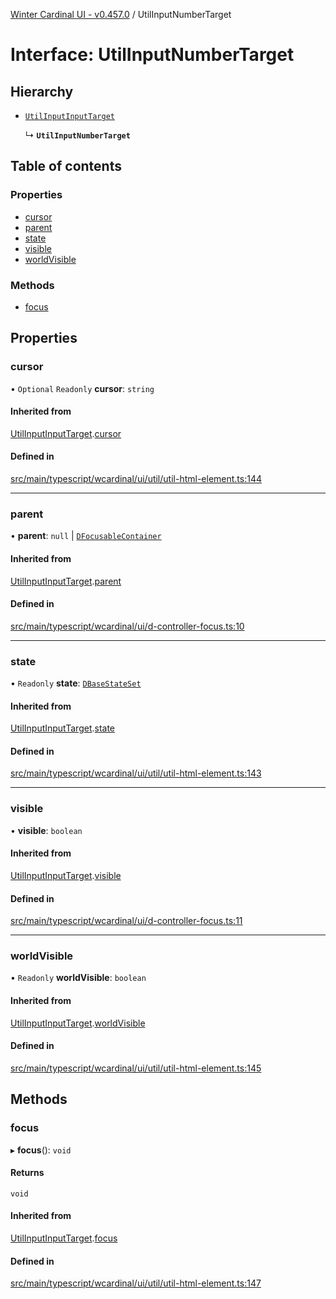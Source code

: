 [Winter Cardinal UI - v0.457.0](../index.md) / UtilInputNumberTarget

# Interface: UtilInputNumberTarget

## Hierarchy

- [`UtilInputInputTarget`](UtilInputInputTarget.md)

  ↳ **`UtilInputNumberTarget`**

## Table of contents

### Properties

- [cursor](UtilInputNumberTarget.md#cursor)
- [parent](UtilInputNumberTarget.md#parent)
- [state](UtilInputNumberTarget.md#state)
- [visible](UtilInputNumberTarget.md#visible)
- [worldVisible](UtilInputNumberTarget.md#worldvisible)

### Methods

- [focus](UtilInputNumberTarget.md#focus)

## Properties

### cursor

• `Optional` `Readonly` **cursor**: `string`

#### Inherited from

[UtilInputInputTarget](UtilInputInputTarget.md).[cursor](UtilInputInputTarget.md#cursor)

#### Defined in

[src/main/typescript/wcardinal/ui/util/util-html-element.ts:144](https://github.com/winter-cardinal/winter-cardinal-ui/blob/v0.457.0/src/main/typescript/wcardinal/ui/util/util-html-element.ts#L144)

___

### parent

• **parent**: ``null`` \| [`DFocusableContainer`](DFocusableContainer.md)

#### Inherited from

[UtilInputInputTarget](UtilInputInputTarget.md).[parent](UtilInputInputTarget.md#parent)

#### Defined in

[src/main/typescript/wcardinal/ui/d-controller-focus.ts:10](https://github.com/winter-cardinal/winter-cardinal-ui/blob/v0.457.0/src/main/typescript/wcardinal/ui/d-controller-focus.ts#L10)

___

### state

• `Readonly` **state**: [`DBaseStateSet`](DBaseStateSet.md)

#### Inherited from

[UtilInputInputTarget](UtilInputInputTarget.md).[state](UtilInputInputTarget.md#state)

#### Defined in

[src/main/typescript/wcardinal/ui/util/util-html-element.ts:143](https://github.com/winter-cardinal/winter-cardinal-ui/blob/v0.457.0/src/main/typescript/wcardinal/ui/util/util-html-element.ts#L143)

___

### visible

• **visible**: `boolean`

#### Inherited from

[UtilInputInputTarget](UtilInputInputTarget.md).[visible](UtilInputInputTarget.md#visible)

#### Defined in

[src/main/typescript/wcardinal/ui/d-controller-focus.ts:11](https://github.com/winter-cardinal/winter-cardinal-ui/blob/v0.457.0/src/main/typescript/wcardinal/ui/d-controller-focus.ts#L11)

___

### worldVisible

• `Readonly` **worldVisible**: `boolean`

#### Inherited from

[UtilInputInputTarget](UtilInputInputTarget.md).[worldVisible](UtilInputInputTarget.md#worldvisible)

#### Defined in

[src/main/typescript/wcardinal/ui/util/util-html-element.ts:145](https://github.com/winter-cardinal/winter-cardinal-ui/blob/v0.457.0/src/main/typescript/wcardinal/ui/util/util-html-element.ts#L145)

## Methods

### focus

▸ **focus**(): `void`

#### Returns

`void`

#### Inherited from

[UtilInputInputTarget](UtilInputInputTarget.md).[focus](UtilInputInputTarget.md#focus)

#### Defined in

[src/main/typescript/wcardinal/ui/util/util-html-element.ts:147](https://github.com/winter-cardinal/winter-cardinal-ui/blob/v0.457.0/src/main/typescript/wcardinal/ui/util/util-html-element.ts#L147)
